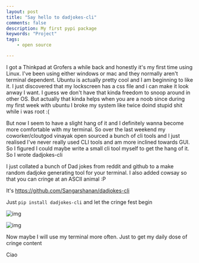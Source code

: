 ```yaml
---
layout: post
title: "Say hello to dadjokes-cli"
comments: false
description: My first pypi package 
keywords: "Project"
tags:
    - open source

---
```


I got a Thinkpad at Grofers a while back and honestly it's my first time using Linux. I've been using either windows or mac and they normally aren't terminal dependent. Ubuntu is actually pretty cool and I am beginning to like it. I just discovered that my lockscreen has a css file and i can make it look anway I want. I guess we don't have that kinda freedom to snoop around in other OS. But actually that kinda helps when you are a noob since during my first week with ubuntu I broke my system like twice doind stupid shit while i was root :(

But now I seem to have a slight hang of it and I definitely wanna become more comfortable with my terminal. So over the last weekend my coworker/cloutgod vinayak open sourced a bunch of cli tools and I just realised I've never really used CLI tools and am more inclined towards GUI. So I figured I could maybe write a small cli tool myself to get the hang of it. So I wrote dadjokes-cli

I just collated a bunch of Dad jokes from reddit and github to a make random dadjoke generating tool for your terminal. I also added cowsay so that you can cringe at an ASCII animal :P

It's <https://github.com/Sangarshanan/dadjokes-cli>

Just ```pip install dadjokes-cli``` and let the cringe fest begin

![img](https://camo.githubusercontent.com/9913183fc5a252f0eb42205787f4406f2ef73ec3/68747470733a2f2f692e696d6775722e636f6d2f66794e594149662e706e67)


![img](https://camo.githubusercontent.com/666725b479fc3cf30d5350dc81770848d2193d2a/68747470733a2f2f692e696d6775722e636f6d2f556b30417a67462e706e67)


Now maybe I will use my terminal more often. Just to get my daily dose of cringe content

Ciao      